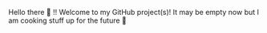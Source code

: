 Hello there 👋 !! Welcome to my GitHub project(s)! 
It may be empty now but I am cooking stuff up for the future 🤗 
